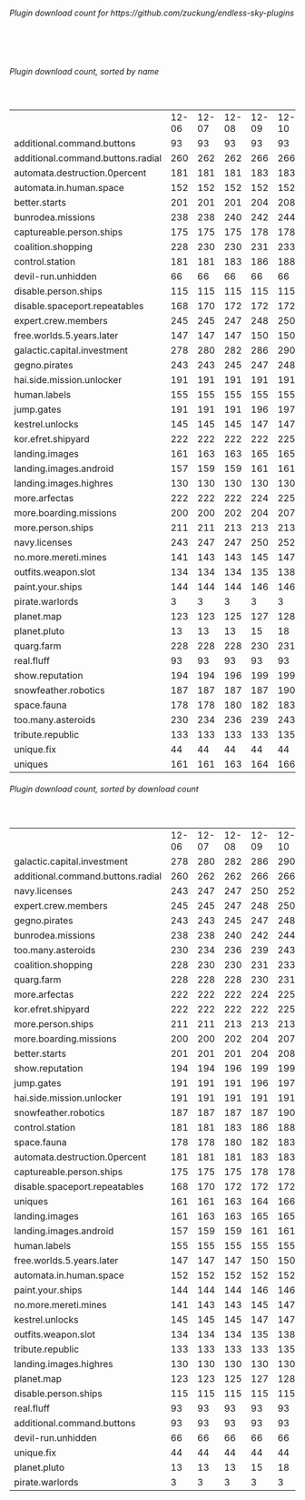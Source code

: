 <h6>Plugin download count for https://github.com/zuckung/endless-sky-plugins</h6><br>
<br>
<h6>Plugin download count, sorted by name</h6><sub><sup><br>
<table>
	<tr>
		<td></td>
		<td>12-06</td>
		<td>12-07</td>
		<td>12-08</td>
		<td>12-09</td>
		<td>12-10</td>
		<td>12-11</td>
		<td>12-12</td>
		<td>today +</td>
	</tr>
	<tr>
		<td>additional.command.buttons</td>
		<td>93</td>
		<td>93</td>
		<td>93</td>
		<td>93</td>
		<td>93</td>
		<td>93</td>
		<td>93</td>
		<td></td>
	</tr>
	<tr>
		<td>additional.command.buttons.radial</td>
		<td>260</td>
		<td>262</td>
		<td>262</td>
		<td>266</td>
		<td>266</td>
		<td>266</td>
		<td>268</td>
		<td>+ 2</td>
	</tr>
	<tr>
		<td>automata.destruction.0percent</td>
		<td>181</td>
		<td>181</td>
		<td>181</td>
		<td>183</td>
		<td>183</td>
		<td>183</td>
		<td>185</td>
		<td>+ 2</td>
	</tr>
	<tr>
		<td>automata.in.human.space</td>
		<td>152</td>
		<td>152</td>
		<td>152</td>
		<td>152</td>
		<td>152</td>
		<td>152</td>
		<td>154</td>
		<td>+ 2</td>
	</tr>
	<tr>
		<td>better.starts</td>
		<td>201</td>
		<td>201</td>
		<td>201</td>
		<td>204</td>
		<td>208</td>
		<td>208</td>
		<td>211</td>
		<td>+ 3</td>
	</tr>
	<tr>
		<td>bunrodea.missions</td>
		<td>238</td>
		<td>238</td>
		<td>240</td>
		<td>242</td>
		<td>244</td>
		<td>244</td>
		<td>248</td>
		<td>+ 4</td>
	</tr>
	<tr>
		<td>captureable.person.ships</td>
		<td>175</td>
		<td>175</td>
		<td>175</td>
		<td>178</td>
		<td>178</td>
		<td>178</td>
		<td>182</td>
		<td>+ 4</td>
	</tr>
	<tr>
		<td>coalition.shopping</td>
		<td>228</td>
		<td>230</td>
		<td>230</td>
		<td>231</td>
		<td>233</td>
		<td>233</td>
		<td>235</td>
		<td>+ 2</td>
	</tr>
	<tr>
		<td>control.station</td>
		<td>181</td>
		<td>181</td>
		<td>183</td>
		<td>186</td>
		<td>188</td>
		<td>188</td>
		<td>190</td>
		<td>+ 2</td>
	</tr>
	<tr>
		<td>devil-run.unhidden</td>
		<td>66</td>
		<td>66</td>
		<td>66</td>
		<td>66</td>
		<td>66</td>
		<td>66</td>
		<td>66</td>
		<td></td>
	</tr>
	<tr>
		<td>disable.person.ships</td>
		<td>115</td>
		<td>115</td>
		<td>115</td>
		<td>115</td>
		<td>115</td>
		<td>115</td>
		<td>117</td>
		<td>+ 2</td>
	</tr>
	<tr>
		<td>disable.spaceport.repeatables</td>
		<td>168</td>
		<td>170</td>
		<td>172</td>
		<td>172</td>
		<td>172</td>
		<td>172</td>
		<td>174</td>
		<td>+ 2</td>
	</tr>
	<tr>
		<td>expert.crew.members</td>
		<td>245</td>
		<td>245</td>
		<td>247</td>
		<td>248</td>
		<td>250</td>
		<td>252</td>
		<td>258</td>
		<td>+ 6</td>
	</tr>
	<tr>
		<td>free.worlds.5.years.later</td>
		<td>147</td>
		<td>147</td>
		<td>147</td>
		<td>150</td>
		<td>150</td>
		<td>150</td>
		<td>154</td>
		<td>+ 4</td>
	</tr>
	<tr>
		<td>galactic.capital.investment</td>
		<td>278</td>
		<td>280</td>
		<td>282</td>
		<td>286</td>
		<td>290</td>
		<td>290</td>
		<td>292</td>
		<td>+ 2</td>
	</tr>
	<tr>
		<td>gegno.pirates</td>
		<td>243</td>
		<td>243</td>
		<td>245</td>
		<td>247</td>
		<td>248</td>
		<td>250</td>
		<td>256</td>
		<td>+ 6</td>
	</tr>
	<tr>
		<td>hai.side.mission.unlocker</td>
		<td>191</td>
		<td>191</td>
		<td>191</td>
		<td>191</td>
		<td>191</td>
		<td>191</td>
		<td>195</td>
		<td>+ 4</td>
	</tr>
	<tr>
		<td>human.labels</td>
		<td>155</td>
		<td>155</td>
		<td>155</td>
		<td>155</td>
		<td>155</td>
		<td>157</td>
		<td>161</td>
		<td>+ 4</td>
	</tr>
	<tr>
		<td>jump.gates</td>
		<td>191</td>
		<td>191</td>
		<td>191</td>
		<td>196</td>
		<td>197</td>
		<td>199</td>
		<td>201</td>
		<td>+ 2</td>
	</tr>
	<tr>
		<td>kestrel.unlocks</td>
		<td>145</td>
		<td>145</td>
		<td>145</td>
		<td>147</td>
		<td>147</td>
		<td>147</td>
		<td>149</td>
		<td>+ 2</td>
	</tr>
	<tr>
		<td>kor.efret.shipyard</td>
		<td>222</td>
		<td>222</td>
		<td>222</td>
		<td>222</td>
		<td>225</td>
		<td>225</td>
		<td>227</td>
		<td>+ 2</td>
	</tr>
	<tr>
		<td>landing.images</td>
		<td>161</td>
		<td>163</td>
		<td>163</td>
		<td>165</td>
		<td>165</td>
		<td>166</td>
		<td>170</td>
		<td>+ 4</td>
	</tr>
	<tr>
		<td>landing.images.android</td>
		<td>157</td>
		<td>159</td>
		<td>159</td>
		<td>161</td>
		<td>161</td>
		<td>161</td>
		<td>163</td>
		<td>+ 2</td>
	</tr>
	<tr>
		<td>landing.images.highres</td>
		<td>130</td>
		<td>130</td>
		<td>130</td>
		<td>130</td>
		<td>130</td>
		<td>131</td>
		<td>133</td>
		<td>+ 2</td>
	</tr>
	<tr>
		<td>more.arfectas</td>
		<td>222</td>
		<td>222</td>
		<td>222</td>
		<td>224</td>
		<td>225</td>
		<td>225</td>
		<td>229</td>
		<td>+ 4</td>
	</tr>
	<tr>
		<td>more.boarding.missions</td>
		<td>200</td>
		<td>200</td>
		<td>202</td>
		<td>204</td>
		<td>207</td>
		<td>207</td>
		<td>213</td>
		<td>+ 6</td>
	</tr>
	<tr>
		<td>more.person.ships</td>
		<td>211</td>
		<td>211</td>
		<td>213</td>
		<td>213</td>
		<td>213</td>
		<td>213</td>
		<td>215</td>
		<td>+ 2</td>
	</tr>
	<tr>
		<td>navy.licenses</td>
		<td>243</td>
		<td>247</td>
		<td>247</td>
		<td>250</td>
		<td>252</td>
		<td>256</td>
		<td>260</td>
		<td>+ 4</td>
	</tr>
	<tr>
		<td>no.more.mereti.mines</td>
		<td>141</td>
		<td>143</td>
		<td>143</td>
		<td>145</td>
		<td>147</td>
		<td>147</td>
		<td>149</td>
		<td>+ 2</td>
	</tr>
	<tr>
		<td>outfits.weapon.slot</td>
		<td>134</td>
		<td>134</td>
		<td>134</td>
		<td>135</td>
		<td>138</td>
		<td>140</td>
		<td>142</td>
		<td>+ 2</td>
	</tr>
	<tr>
		<td>paint.your.ships</td>
		<td>144</td>
		<td>144</td>
		<td>144</td>
		<td>146</td>
		<td>146</td>
		<td>148</td>
		<td>152</td>
		<td>+ 4</td>
	</tr>
	<tr>
		<td>pirate.warlords</td>
		<td>3</td>
		<td>3</td>
		<td>3</td>
		<td>3</td>
		<td>3</td>
		<td>3</td>
		<td>3</td>
		<td></td>
	</tr>
	<tr>
		<td>planet.map</td>
		<td>123</td>
		<td>123</td>
		<td>125</td>
		<td>127</td>
		<td>128</td>
		<td>128</td>
		<td>130</td>
		<td>+ 2</td>
	</tr>
	<tr>
		<td>planet.pluto</td>
		<td>13</td>
		<td>13</td>
		<td>13</td>
		<td>15</td>
		<td>18</td>
		<td>18</td>
		<td>20</td>
		<td>+ 2</td>
	</tr>
	<tr>
		<td>quarg.farm</td>
		<td>228</td>
		<td>228</td>
		<td>228</td>
		<td>230</td>
		<td>231</td>
		<td>231</td>
		<td>233</td>
		<td>+ 2</td>
	</tr>
	<tr>
		<td>real.fluff</td>
		<td>93</td>
		<td>93</td>
		<td>93</td>
		<td>93</td>
		<td>93</td>
		<td>93</td>
		<td>93</td>
		<td></td>
	</tr>
	<tr>
		<td>show.reputation</td>
		<td>194</td>
		<td>194</td>
		<td>196</td>
		<td>199</td>
		<td>199</td>
		<td>199</td>
		<td>201</td>
		<td>+ 2</td>
	</tr>
	<tr>
		<td>snowfeather.robotics</td>
		<td>187</td>
		<td>187</td>
		<td>187</td>
		<td>187</td>
		<td>190</td>
		<td>190</td>
		<td>192</td>
		<td>+ 2</td>
	</tr>
	<tr>
		<td>space.fauna</td>
		<td>178</td>
		<td>178</td>
		<td>180</td>
		<td>182</td>
		<td>183</td>
		<td>183</td>
		<td>185</td>
		<td>+ 2</td>
	</tr>
	<tr>
		<td>too.many.asteroids</td>
		<td>230</td>
		<td>234</td>
		<td>236</td>
		<td>239</td>
		<td>243</td>
		<td>243</td>
		<td>245</td>
		<td>+ 2</td>
	</tr>
	<tr>
		<td>tribute.republic</td>
		<td>133</td>
		<td>133</td>
		<td>133</td>
		<td>133</td>
		<td>135</td>
		<td>135</td>
		<td>139</td>
		<td>+ 4</td>
	</tr>
	<tr>
		<td>unique.fix</td>
		<td>44</td>
		<td>44</td>
		<td>44</td>
		<td>44</td>
		<td>44</td>
		<td>44</td>
		<td>44</td>
		<td></td>
	</tr>
	<tr>
		<td>uniques</td>
		<td>161</td>
		<td>161</td>
		<td>163</td>
		<td>164</td>
		<td>166</td>
		<td>166</td>
		<td>172</td>
		<td>+ 6</td>
	</tr>
</table>
</sub></sup>
<h6>Plugin download count, sorted by download count</h6><sub><sup><br>
<table>
	<tr>
		<td></td>
		<td>12-06</td>
		<td>12-07</td>
		<td>12-08</td>
		<td>12-09</td>
		<td>12-10</td>
		<td>12-11</td>
		<td>12-12</td>
		<td>today +</td>
	</tr>
	<tr>
		<td>galactic.capital.investment</td>
		<td>278</td>
		<td>280</td>
		<td>282</td>
		<td>286</td>
		<td>290</td>
		<td>290</td>
		<td>292</td>
		<td>+ 2</td>
	</tr>
	<tr>
		<td>additional.command.buttons.radial</td>
		<td>260</td>
		<td>262</td>
		<td>262</td>
		<td>266</td>
		<td>266</td>
		<td>266</td>
		<td>268</td>
		<td>+ 2</td>
	</tr>
	<tr>
		<td>navy.licenses</td>
		<td>243</td>
		<td>247</td>
		<td>247</td>
		<td>250</td>
		<td>252</td>
		<td>256</td>
		<td>260</td>
		<td>+ 4</td>
	</tr>
	<tr>
		<td>expert.crew.members</td>
		<td>245</td>
		<td>245</td>
		<td>247</td>
		<td>248</td>
		<td>250</td>
		<td>252</td>
		<td>258</td>
		<td>+ 6</td>
	</tr>
	<tr>
		<td>gegno.pirates</td>
		<td>243</td>
		<td>243</td>
		<td>245</td>
		<td>247</td>
		<td>248</td>
		<td>250</td>
		<td>256</td>
		<td>+ 6</td>
	</tr>
	<tr>
		<td>bunrodea.missions</td>
		<td>238</td>
		<td>238</td>
		<td>240</td>
		<td>242</td>
		<td>244</td>
		<td>244</td>
		<td>248</td>
		<td>+ 4</td>
	</tr>
	<tr>
		<td>too.many.asteroids</td>
		<td>230</td>
		<td>234</td>
		<td>236</td>
		<td>239</td>
		<td>243</td>
		<td>243</td>
		<td>245</td>
		<td>+ 2</td>
	</tr>
	<tr>
		<td>coalition.shopping</td>
		<td>228</td>
		<td>230</td>
		<td>230</td>
		<td>231</td>
		<td>233</td>
		<td>233</td>
		<td>235</td>
		<td>+ 2</td>
	</tr>
	<tr>
		<td>quarg.farm</td>
		<td>228</td>
		<td>228</td>
		<td>228</td>
		<td>230</td>
		<td>231</td>
		<td>231</td>
		<td>233</td>
		<td>+ 2</td>
	</tr>
	<tr>
		<td>more.arfectas</td>
		<td>222</td>
		<td>222</td>
		<td>222</td>
		<td>224</td>
		<td>225</td>
		<td>225</td>
		<td>229</td>
		<td>+ 4</td>
	</tr>
	<tr>
		<td>kor.efret.shipyard</td>
		<td>222</td>
		<td>222</td>
		<td>222</td>
		<td>222</td>
		<td>225</td>
		<td>225</td>
		<td>227</td>
		<td>+ 2</td>
	</tr>
	<tr>
		<td>more.person.ships</td>
		<td>211</td>
		<td>211</td>
		<td>213</td>
		<td>213</td>
		<td>213</td>
		<td>213</td>
		<td>215</td>
		<td>+ 2</td>
	</tr>
	<tr>
		<td>more.boarding.missions</td>
		<td>200</td>
		<td>200</td>
		<td>202</td>
		<td>204</td>
		<td>207</td>
		<td>207</td>
		<td>213</td>
		<td>+ 6</td>
	</tr>
	<tr>
		<td>better.starts</td>
		<td>201</td>
		<td>201</td>
		<td>201</td>
		<td>204</td>
		<td>208</td>
		<td>208</td>
		<td>211</td>
		<td>+ 3</td>
	</tr>
	<tr>
		<td>show.reputation</td>
		<td>194</td>
		<td>194</td>
		<td>196</td>
		<td>199</td>
		<td>199</td>
		<td>199</td>
		<td>201</td>
		<td>+ 2</td>
	</tr>
	<tr>
		<td>jump.gates</td>
		<td>191</td>
		<td>191</td>
		<td>191</td>
		<td>196</td>
		<td>197</td>
		<td>199</td>
		<td>201</td>
		<td>+ 2</td>
	</tr>
	<tr>
		<td>hai.side.mission.unlocker</td>
		<td>191</td>
		<td>191</td>
		<td>191</td>
		<td>191</td>
		<td>191</td>
		<td>191</td>
		<td>195</td>
		<td>+ 4</td>
	</tr>
	<tr>
		<td>snowfeather.robotics</td>
		<td>187</td>
		<td>187</td>
		<td>187</td>
		<td>187</td>
		<td>190</td>
		<td>190</td>
		<td>192</td>
		<td>+ 2</td>
	</tr>
	<tr>
		<td>control.station</td>
		<td>181</td>
		<td>181</td>
		<td>183</td>
		<td>186</td>
		<td>188</td>
		<td>188</td>
		<td>190</td>
		<td>+ 2</td>
	</tr>
	<tr>
		<td>space.fauna</td>
		<td>178</td>
		<td>178</td>
		<td>180</td>
		<td>182</td>
		<td>183</td>
		<td>183</td>
		<td>185</td>
		<td>+ 2</td>
	</tr>
	<tr>
		<td>automata.destruction.0percent</td>
		<td>181</td>
		<td>181</td>
		<td>181</td>
		<td>183</td>
		<td>183</td>
		<td>183</td>
		<td>185</td>
		<td>+ 2</td>
	</tr>
	<tr>
		<td>captureable.person.ships</td>
		<td>175</td>
		<td>175</td>
		<td>175</td>
		<td>178</td>
		<td>178</td>
		<td>178</td>
		<td>182</td>
		<td>+ 4</td>
	</tr>
	<tr>
		<td>disable.spaceport.repeatables</td>
		<td>168</td>
		<td>170</td>
		<td>172</td>
		<td>172</td>
		<td>172</td>
		<td>172</td>
		<td>174</td>
		<td>+ 2</td>
	</tr>
	<tr>
		<td>uniques</td>
		<td>161</td>
		<td>161</td>
		<td>163</td>
		<td>164</td>
		<td>166</td>
		<td>166</td>
		<td>172</td>
		<td>+ 6</td>
	</tr>
	<tr>
		<td>landing.images</td>
		<td>161</td>
		<td>163</td>
		<td>163</td>
		<td>165</td>
		<td>165</td>
		<td>166</td>
		<td>170</td>
		<td>+ 4</td>
	</tr>
	<tr>
		<td>landing.images.android</td>
		<td>157</td>
		<td>159</td>
		<td>159</td>
		<td>161</td>
		<td>161</td>
		<td>161</td>
		<td>163</td>
		<td>+ 2</td>
	</tr>
	<tr>
		<td>human.labels</td>
		<td>155</td>
		<td>155</td>
		<td>155</td>
		<td>155</td>
		<td>155</td>
		<td>157</td>
		<td>161</td>
		<td>+ 4</td>
	</tr>
	<tr>
		<td>free.worlds.5.years.later</td>
		<td>147</td>
		<td>147</td>
		<td>147</td>
		<td>150</td>
		<td>150</td>
		<td>150</td>
		<td>154</td>
		<td>+ 4</td>
	</tr>
	<tr>
		<td>automata.in.human.space</td>
		<td>152</td>
		<td>152</td>
		<td>152</td>
		<td>152</td>
		<td>152</td>
		<td>152</td>
		<td>154</td>
		<td>+ 2</td>
	</tr>
	<tr>
		<td>paint.your.ships</td>
		<td>144</td>
		<td>144</td>
		<td>144</td>
		<td>146</td>
		<td>146</td>
		<td>148</td>
		<td>152</td>
		<td>+ 4</td>
	</tr>
	<tr>
		<td>no.more.mereti.mines</td>
		<td>141</td>
		<td>143</td>
		<td>143</td>
		<td>145</td>
		<td>147</td>
		<td>147</td>
		<td>149</td>
		<td>+ 2</td>
	</tr>
	<tr>
		<td>kestrel.unlocks</td>
		<td>145</td>
		<td>145</td>
		<td>145</td>
		<td>147</td>
		<td>147</td>
		<td>147</td>
		<td>149</td>
		<td>+ 2</td>
	</tr>
	<tr>
		<td>outfits.weapon.slot</td>
		<td>134</td>
		<td>134</td>
		<td>134</td>
		<td>135</td>
		<td>138</td>
		<td>140</td>
		<td>142</td>
		<td>+ 2</td>
	</tr>
	<tr>
		<td>tribute.republic</td>
		<td>133</td>
		<td>133</td>
		<td>133</td>
		<td>133</td>
		<td>135</td>
		<td>135</td>
		<td>139</td>
		<td>+ 4</td>
	</tr>
	<tr>
		<td>landing.images.highres</td>
		<td>130</td>
		<td>130</td>
		<td>130</td>
		<td>130</td>
		<td>130</td>
		<td>131</td>
		<td>133</td>
		<td>+ 2</td>
	</tr>
	<tr>
		<td>planet.map</td>
		<td>123</td>
		<td>123</td>
		<td>125</td>
		<td>127</td>
		<td>128</td>
		<td>128</td>
		<td>130</td>
		<td>+ 2</td>
	</tr>
	<tr>
		<td>disable.person.ships</td>
		<td>115</td>
		<td>115</td>
		<td>115</td>
		<td>115</td>
		<td>115</td>
		<td>115</td>
		<td>117</td>
		<td>+ 2</td>
	</tr>
	<tr>
		<td>real.fluff</td>
		<td>93</td>
		<td>93</td>
		<td>93</td>
		<td>93</td>
		<td>93</td>
		<td>93</td>
		<td>93</td>
		<td></td>
	</tr>
	<tr>
		<td>additional.command.buttons</td>
		<td>93</td>
		<td>93</td>
		<td>93</td>
		<td>93</td>
		<td>93</td>
		<td>93</td>
		<td>93</td>
		<td></td>
	</tr>
	<tr>
		<td>devil-run.unhidden</td>
		<td>66</td>
		<td>66</td>
		<td>66</td>
		<td>66</td>
		<td>66</td>
		<td>66</td>
		<td>66</td>
		<td></td>
	</tr>
	<tr>
		<td>unique.fix</td>
		<td>44</td>
		<td>44</td>
		<td>44</td>
		<td>44</td>
		<td>44</td>
		<td>44</td>
		<td>44</td>
		<td></td>
	</tr>
	<tr>
		<td>planet.pluto</td>
		<td>13</td>
		<td>13</td>
		<td>13</td>
		<td>15</td>
		<td>18</td>
		<td>18</td>
		<td>20</td>
		<td>+ 2</td>
	</tr>
	<tr>
		<td>pirate.warlords</td>
		<td>3</td>
		<td>3</td>
		<td>3</td>
		<td>3</td>
		<td>3</td>
		<td>3</td>
		<td>3</td>
		<td></td>
	</tr>
</table>
</sub></sup>
